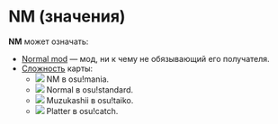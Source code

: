 # NM (значения)

**NM** может означать:

- [Normal mod](/wiki/Modding/Normal_mod) — мод, ни к чему не обязывающий его получателя.
- [Сложность](/wiki/Beatmap/Difficulty) карты:
  - ![](/wiki/shared/diff/normal-m.png) NM в osu!mania.
  - ![](/wiki/shared/diff/normal-s.png) Normal в osu!standard.
  - ![](/wiki/shared/diff/normal-t.png) Muzukashii в osu!taiko.
  - ![](/wiki/shared/diff/normal-c.png) Platter в osu!catch.
